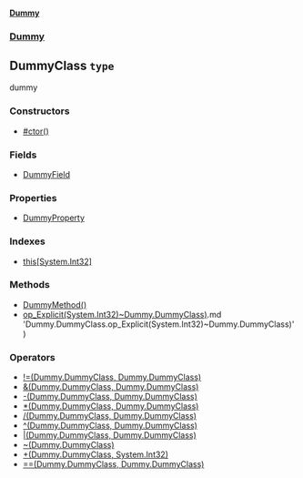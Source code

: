 #### [Dummy](./Dummy.md 'Dummy')
### [Dummy](./Dummy.md#Dummy 'Dummy')
## DummyClass `type`
dummy
### Constructors
- [#ctor()](./Dummy-DummyClass--ctor().md 'Dummy.DummyClass.#ctor()')
### Fields
- [DummyField](./Dummy-DummyClass-DummyField.md 'Dummy.DummyClass.DummyField')
### Properties
- [DummyProperty](./Dummy-DummyClass-DummyProperty.md 'Dummy.DummyClass.DummyProperty')
### Indexes
- [this[System.Int32]](./Dummy-DummyClass-this-System-Int32-.md 'Dummy.DummyClass.this[System.Int32]')
### Methods
- [DummyMethod()](./Dummy-DummyClass-DummyMethod().md 'Dummy.DummyClass.DummyMethod()')
- [op_Explicit(System.Int32)~Dummy.DummyClass)](./Dummy-DummyClass-op_Explicit(System-Int32)~Dummy-DummyClass).md 'Dummy.DummyClass.op_Explicit(System.Int32)~Dummy.DummyClass)')
### Operators
- [!=(Dummy.DummyClass, Dummy.DummyClass)](./Dummy-DummyClass-op_Inequality(Dummy-DummyClass-_Dummy-DummyClass).md 'Dummy.DummyClass.!=(Dummy.DummyClass, Dummy.DummyClass)')
- [&(Dummy.DummyClass, Dummy.DummyClass)](./Dummy-DummyClass-op_BitwiseAnd(Dummy-DummyClass-_Dummy-DummyClass).md 'Dummy.DummyClass.&(Dummy.DummyClass, Dummy.DummyClass)')
- [-(Dummy.DummyClass, Dummy.DummyClass)](./Dummy-DummyClass-op_Subtraction(Dummy-DummyClass-_Dummy-DummyClass).md 'Dummy.DummyClass.-(Dummy.DummyClass, Dummy.DummyClass)')
- [*(Dummy.DummyClass, Dummy.DummyClass)](./Dummy-DummyClass-op_Multiply(Dummy-DummyClass-_Dummy-DummyClass).md 'Dummy.DummyClass.*(Dummy.DummyClass, Dummy.DummyClass)')
- [/(Dummy.DummyClass, Dummy.DummyClass)](./Dummy-DummyClass-op_Division(Dummy-DummyClass-_Dummy-DummyClass).md 'Dummy.DummyClass./(Dummy.DummyClass, Dummy.DummyClass)')
- [^(Dummy.DummyClass, Dummy.DummyClass)](./Dummy-DummyClass-op_ExclusiveOr(Dummy-DummyClass-_Dummy-DummyClass).md 'Dummy.DummyClass.^(Dummy.DummyClass, Dummy.DummyClass)')
- [|(Dummy.DummyClass, Dummy.DummyClass)](./Dummy-DummyClass-op_BitwiseOr(Dummy-DummyClass-_Dummy-DummyClass).md 'Dummy.DummyClass.|(Dummy.DummyClass, Dummy.DummyClass)')
- [~(Dummy.DummyClass)](./Dummy-DummyClass-op_OnesComplement(Dummy-DummyClass).md 'Dummy.DummyClass.~(Dummy.DummyClass)')
- [+(Dummy.DummyClass, System.Int32)](./Dummy-DummyClass-op_Addition(Dummy-DummyClass-_System-Int32).md 'Dummy.DummyClass.+(Dummy.DummyClass, System.Int32)')
- [==(Dummy.DummyClass, Dummy.DummyClass)](./Dummy-DummyClass-op_Equality(Dummy-DummyClass-_Dummy-DummyClass).md 'Dummy.DummyClass.==(Dummy.DummyClass, Dummy.DummyClass)')
